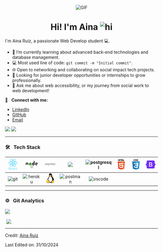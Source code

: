 <p align="center">
<img alt="GIF" src="https://github.com/arsentieva/arsentieva/blob/main/code.gif?raw=true" height="280" />
 <p/>
<h1 align="center"> Hi! I'm Aina <img src="https://user-images.githubusercontent.com/1303154/88677602-1635ba80-d120-11ea-84d8-d263ba5fc3c0.gif" width="28px" alt="hi"></h1>

I'm Aina Ruiz, a passionate Web Develop student 💻.

<!-- TODO: Add last video link -->

- 🌱 I’m currently learning about advanced back-end technologies and database management.
- 💻 Most used line of code: `git commit -m "Initial commit"`.
- 🌐 Open to networking and collaborating on social impact tech projects.
- 🤔 Looking for junior developer opportunities or internships to grow professionally.
- 💬 Ask me about web accessibility, or my journey from social work to web development!

🤝 &nbsp; **Connect with me:** 
  - [LinkedIn](https://www.linkedin.com/in/aina-ruiz-sarasa/)
  - [GitHub](https://github.com/ainaruiz27)
  - [Email](mailto:ainaruiz1997@gmail.com)


[<img src="https://img.shields.io/badge/linkedin-%230077B5.svg?&style=for-the-badge&logo=linkedin&logoColor=white" />](https://www.linkedin.com/in/navodya-pasqual-11ba801b1/)
<img src="https://img.shields.io/badge/twitter-%231DA1F2.svg?&style=for-the-badge&logo=twitter&logoColor=white" />

<hr>

### 🛠 &nbsp; Tech Stack

|<img src="https://raw.githubusercontent.com/devicons/devicon/master/icons/react/react-original-wordmark.svg" width=40> | <img src="https://raw.githubusercontent.com/devicons/devicon/master/icons/nodejs/nodejs-original-wordmark.svg" width="40"> | <img src="https://raw.githubusercontent.com/devicons/devicon/master/icons/express/express-original-wordmark.svg" width="40"> | <img src="https://www.vectorlogo.zone/logos/javascript/javascript-vertical.svg" width="40"> | <img src="https://www.vectorlogo.zone/logos/postgresql/postgresql-icon.svg" alt="postgresql" width="40"> | <img src="https://raw.githubusercontent.com/devicons/devicon/master/icons/html5/html5-original-wordmark.svg" alt="html5" width="40"> | <img src="https://raw.githubusercontent.com/devicons/devicon/master/icons/css3/css3-original-wordmark.svg" alt="css3" width="40"> | <img src="https://raw.githubusercontent.com/devicons/devicon/master/icons/bootstrap/bootstrap-plain.svg" width="40"> |
|:-:|:-:|:-:|:-:|:-:|:-:|:-:|:-:|
| <img src="https://www.vectorlogo.zone/logos/git-scm/git-scm-icon.svg" alt="git" width="40"> | <img src="https://www.vectorlogo.zone/logos/heroku/heroku-icon.svg" alt="heroku" width="40"> | <img src="https://raw.githubusercontent.com/devicons/devicon/master/icons/linux/linux-original.svg" alt="linux" width="40"> | <img src="https://www.vectorlogo.zone/logos/getpostman/getpostman-icon.svg" alt="postman" width="40"> | <img src="https://www.vectorlogo.zone/logos/visualstudio_code/visualstudio_code-icon.svg" alt="vscode" width="40"> |

<hr>

### ⚙️ &nbsp; Git Analytics

<p><img align="center" src="https://github-readme-stats.vercel.app/api?username=TuNombreDeUsuario&theme=dark&show_icons=true" /></p>
<p>&nbsp;<img align="center" src="https://github-readme-stats.vercel.app/api/top-langs/?username=TuNombreDeUsuario&theme=dark&layout=compact" width="410" /></p>


------
Credit: [Aina Ruiz](https://github.com/ainaruiz27)

Last Edited on: 31/10/2024
